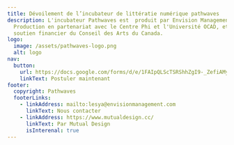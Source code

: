 ```yaml
---
title: Dévoilement de l’incubateur de littératie numérique pathwaves
description: L'incubateur Pathwaves est  produit par Envision Management &
  Production en partenariat avec le Centre Phi et l'Université OCAD, et avec le
  soutien financier du Conseil des Arts du Canada.
logo:
  image: /assets/pathwaves-logo.png
  alt: logo
nav:
  button:
    url: https://docs.google.com/forms/d/e/1FAIpQLScTSRShhZgI9-_ZefiAMy1MlNWb-tvQyjkYAKSh7JiCPNdf6g/viewform
    linkText: Postuler maintenant
footer:
  copyright: Pathwaves
  footerLinks:
    - linkAddress: mailto:lesya@envisionmanagement.com
      linkText: Nous contacter
    - linkAddress: https://www.mutualdesign.cc/
      linkText: Par Mutual Design
      isInterenal: true
---
```

